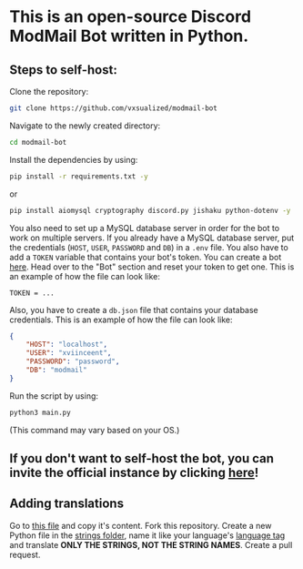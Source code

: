 # This is an open-source Discord ModMail Bot written in Python.

## Steps to self-host:
Clone the repository:
```bash
git clone https://github.com/vxsualized/modmail-bot
```
Navigate to the newly created directory:
```bash
cd modmail-bot
```
Install the dependencies by using:
```bash
pip install -r requirements.txt -y
```
or
```bash
pip install aiomysql cryptography discord.py jishaku python-dotenv -y
```

You also need to set up a MySQL database server in order for the bot to work on multiple servers. If you already have a MySQL database server, put the credentials (`HOST`, `USER`, `PASSWORD` and `DB`) in a `.env` file. You also have to add a `TOKEN` variable that contains your bot's token. You can create a bot [here](https://discord.com/developers/applications). Head over to the "Bot" section and reset your token to get one. This is an example of how the file can look like:
```
TOKEN = ...
```
Also, you have to create a `db.json` file that contains your database credentials. This is an example of how the file can look like:
```json
{
    "HOST": "localhost",
    "USER": "xviinceent",
    "PASSWORD": "password",
    "DB": "modmail"
}
```

Run the script by using:
```bash
python3 main.py
```
(This command may vary based on your OS.)

## If you don't want to self-host the bot, you can invite the official instance by clicking [here](https://discord.com/api/oauth2/authorize?client_id=1139964189465653358&permissions=8&scope=bot)!

## Adding translations
Go to [this file](./strings/en.py) and copy it's content. Fork this repository. Create a new Python file in the [strings folder](./strings), name it like your language's [language tag](https://en.wikipedia.org/wiki/IETF_language_tag#List_of_common_primary_language_subtags) and translate **ONLY THE STRINGS, NOT THE STRING NAMES**. Create a pull request.
